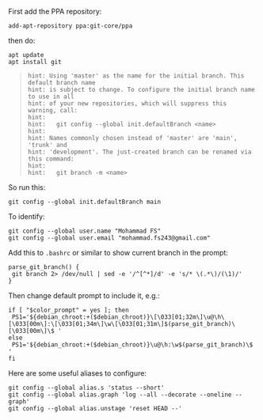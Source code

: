 First add the PPA repository:

`add-apt-repository ppa:git-core/ppa`

then do:

```shell
apt update
apt install git
```

> ```shell
> hint: Using 'master' as the name for the initial branch. This default branch name
> hint: is subject to change. To configure the initial branch name to use in all
> hint: of your new repositories, which will suppress this warning, call:
> hint:
> hint:   git config --global init.defaultBranch <name>
> hint:
> hint: Names commonly chosen instead of 'master' are 'main', 'trunk' and
> hint: 'development'. The just-created branch can be renamed via this command:
> hint:
> hint:   git branch -m <name>
> ```

So run this:

`git config --global init.defaultBranch main`

To identify:

```shell
git config --global user.name "Mohammad FS"
git config --global user.email "mohammad.fs243@gmail.com"
```

Add this to `.bashrc` or similar to show current branch in the prompt:

```shell
parse_git_branch() {
 git branch 2> /dev/null | sed -e '/^[^*]/d' -e 's/* \(.*\)/(\1)/'
}
```

Then change default prompt to include it, e.g.:

```shell
if [ "$color_prompt" = yes ]; then
 PS1='${debian_chroot:+($debian_chroot)}\[\033[01;32m\]\u@\h\[\033[00m\]:\[\033[01;34m\]\w\[\033[01;31m\]$(parse_git_branch)\[\033[00m\]\$ '
else
 PS1='${debian_chroot:+($debian_chroot)}\u@\h:\w$(parse_git_branch)\$ '
fi
```

Here are some useful aliases to configure:

```shell
git config --global alias.s 'status --short'
git config --global alias.graph 'log --all --decorate --oneline --graph'
git config --global alias.unstage 'reset HEAD --'
```
